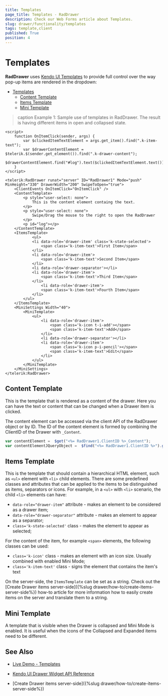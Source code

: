 ```yaml
---
title: Templates
page_title: Templates - RadDrawer
description: Check our Web Forms article about Templates.
slug: drawer/functionality/templates
tags: template,client
published: True
position: 4
---
```



# Templates

**RadDrawer** uses [Kendo UI Templates](https://docs.telerik.com/kendo-ui/framework/templates/overview) to provide full control over the way pop-up items are rendered in the dropdown:

- [Templates](#templates)
	- [Content Template](#content-template)
	- [Items Template](#items-template)
	- [Mini Template](#mini-template)


>caption Example 1: Sample use of templates in RadDrawer. The result is having different items in open and collapsed state.
    
````ASP.NET
<script>
	function OnItemClick(sender, args) {
		var $clickedItemTextElement = args.get_item().find(".k-item-text");
		var $drawerContentElement = $telerik.$(sender.get_element()).find(".k-drawer-content");
		$drawerContentElement.find("#log").text($clickedItemTextElement.text())
	}
</script>

<telerik:RadDrawer runat="server" ID="RadDrawer1" Mode="push" MinHeight="330" DrawerWidth="200" SwipeToOpen="true">
	<ClientEvents OnItemClick="OnItemClick" />
	<ContentTemplate>
		<p style="user-select: none">
			This is the content element containg the text.
		</p>
		<p style="user-select: none">
			Swipe/Drag the mouse to the right to open the RadDrawer
		</p>
		<p id="log"></p>
	</ContentTemplate>
	<ItemsTemplate>
			<ul> 
			<li data-role='drawer-item' class='k-state-selected'>
				<span class='k-item-text'>First Item</span>
			</li> 
			<li data-role='drawer-item'>
				<span class='k-item-text'>Second Item</span>
			</li> 
			<li data-role='drawer-separator'></li> 
			<li data-role='drawer-item'>
				<span class='k-item-text'>Third Item</span>
			</li> 
				<li data-role='drawer-item'>
				<span class='k-item-text'>Fourth Item</span>
			</li> 
		</ul>
	</ItemsTemplate>
	<MiniSettings Width="40">
		<MiniTemplate>
			<ul>
				<li data-role='drawer-item'>
					<span class='k-icon t-i-add'></span>
					<span class='k-item-text'>Add</span>
				</li>
				<li data-role='drawer-separator'></li>
				<li data-role='drawer-item'>
					<span class='k-icon p-i-pencil'></span>
					<span class='k-item-text'>Edit</span>
				</li>
			</ul>
		</MiniTemplate>
	</MiniSettings>
</telerik:RadDrawer>
````


## Content Template

This is the template that is rendered as a content of the drawer. Here you can have the text or content that can be changed when a Drawer item is clicked. 

The content element can be accessed via the client API of the RadDrawer object or by ID. The ID of the content element is formed by combining the ClientID of the Drawer with `_Content`.

````JavaScript
var contentElement =  $get("<%= RadDrawer1.ClientID %>_Content");
var contentElementJQueryObject =  $find("<%= RadDrawer1.ClientID %>").get_contentElement();

````



## Items Template

This is the template that should contain a hierarchical HTML element, such as `<ul>` element with `<li>` child elements. There are some predefined classes and attributes that can be applied to the items to be distinguished as items, separators or icons. For example, in a `<ul>` with `<li>` scenario, the child `<li>` elements can have: 

* `data-role="drawer-item"` attribute - makes an element to be considered as a drawer item;
* `data-role="drawer-separator"` attribute - makes an element to appear as a separator;
* `class='k-state-selected'` class - makes the element to appear as selected;

For the content of the item, for example `<span>` elements, the following classes can be used: 

* `class='k-icon'` class - makes an element with an icon size. Usually combined with enabled Mini Mode;
* `class='k-item-text'` class - signs the element that contains the item's text

On the server-side, the `ItemsTemplate` can be set as a string. Check out the [Create Drawer items server-side]({%slug drawer/how-to/create-items-server-side%}) how-to article for more information how to easily create items on the server and translate them to a string.

## Mini Template

A template that is visible when the Drawer is collapsed and Mini Mode is enabled. It is useful when the icons of the Collapsed and Expanded items need to be different.


## See Also

* [Live Demo - Templates](https://demos.telerik.com/aspnet-ajax/drawer/functionality/defaultcs.aspx)

* [Kendo UI Drawer Widget API Reference](https://docs.telerik.com/kendo-ui/controls/navigation/drawer/overview)

* [Create Drawer items server-side]({%slug drawer/how-to/create-items-server-side%})

